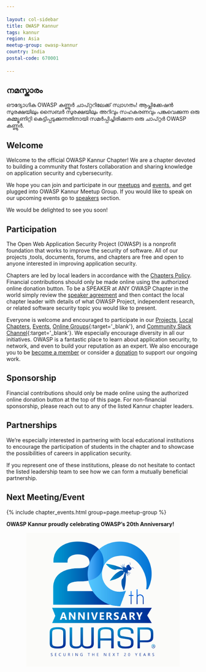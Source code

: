 ```yaml
---

layout: col-sidebar
title: OWASP Kannur
tags: kannur
region: Asia
meetup-group: owasp-kannur
country: India
postal-code: 670001

---
```


## നമസ്കാരം
ഔദ്യോഗിക OWASP കണ്ണൂർ ചാപ്റ്ററിലേക്ക് സ്വാഗതം! ആപ്ലിക്കേഷൻ സുരക്ഷയിലും സൈബർ സുരക്ഷയിലും അറിവും സഹകരണവും പങ്കുവെക്കുന്ന ഒരു കമ്മ്യൂണിറ്റി കെട്ടിപ്പടുക്കുന്നതിനായി സമർപ്പിച്ചിരിക്കുന്ന ഒരു ചാപ്റ്റർ OWASP കണ്ണൂർ.

## Welcome
Welcome to the official OWASP Kannur Chapter! We are a chapter devoted to building a community that fosters collaboration and sharing knowledge on application security and cybersecurity.

We hope you can join and participate in our [meetups](https://www.meetup.com/owasp-kannur/) and [events](), and get plugged into OWASP Kannur  Meetup Group. If you would like to speak on our upcoming events go to [speakers]() section.

We would be delighted to see you soon!

## Participation

The Open Web Application Security Project (OWASP) is a nonprofit foundation that works to improve the security of software. All of our projects ,tools, documents, forums, and chapters are free and open to anyone interested in improving application security. 

Chapters are led by local leaders in accordance with the [Chapters Policy](/www-policy/operational/chapters). Financial contributions should only be made online using the authorized online donation button. To be a SPEAKER at ANY OWASP Chapter in the world simply review the [speaker agreement](/www-policy/legal/speaker-agreement) and then contact the local chapter leader with details of what OWASP Project, independent research, or related software security topic you would like to present.

Everyone is welcome and encouraged to participate in our [Projects](/projects/), [Local Chapters](/chapters/), [Events](/events/), [Online Groups](https://groups.google.com/a/owasp.com/){:target='_blank'}, and [Community Slack Channel](https://owasp.slack.com/){:target='_blank'}. We especially encourage diversity in all our initiatives. OWASP is a fantastic place to learn about application security, to network, and even to build your reputation as an expert. We also encourage you to be [become a member](/membership/) or consider a [donation](/donate/) to support our ongoing work.

## Sponsorship

Financial contributions should only be made online using the authorized online donation button at the top of this page. For non-financial sponsorship, please reach out to any of the listed Kannur chapter leaders.

## Partnerships

We’re especially interested in partnering with local educational institutions to encourage the participation of students in the chapter and to showcase the possibilities of careers in application security.

If you represent one of these institutions, please do not hesitate to contact the listed leadership team to see how we can form a mutually beneficial partnership.

Next Meeting/Event <!-- You should keep this section as it will populate your meetup events -->
---------------------
{% include chapter_events.html group=page.meetup-group %}

**OWASP Kannur proudly celebrating OWASP’s 20th Anniversary!**

<p align="center"> <img src="assets/images/OWASP_20th_Anniversary.jpg" width="400" height="350"></p>
